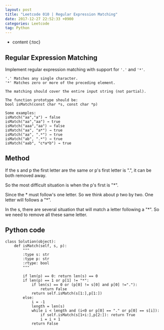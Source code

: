 ```yaml
---
layout: post
title: "Leetcode 010 | Regular Expression Matching"
date: 2017-12-27 22:52:33 +0900
categories: Leetcode
tag: Python
---
```


* content
{:toc}



Regular Expression Matching
-----------
Implement regular expression matching with support for `'.'` and `'*'`.

```
'.' Matches any single character.
'*' Matches zero or more of the preceding element.

The matching should cover the entire input string (not partial).

The function prototype should be:
bool isMatch(const char *s, const char *p)

Some examples:
isMatch("aa","a") → false
isMatch("aa","aa") → true
isMatch("aaa","aa") → false
isMatch("aa", "a*") → true
isMatch("aa", ".*") → true
isMatch("ab", ".*") → true
isMatch("aab", "c*a*b") → true
```


Method
-----------
If the s and p the first letter are the same or p's first letter is ".", it can be both removed away.

So the most difficult situation is when the p's first is "*".

Since the * must follow's one letter. So we think about p two by two. One letter will follows a "*".

In the s, there are several situation that will match a letter following a "*". So we need to remove all these same letter.







Python code
---------

```
class Solution(object):
    def isMatch(self, s, p):
        """
        :type s: str
        :type p: str
        :rtype: bool
        """
        
        if len(p) == 0: return len(s) == 0
        if len(p) == 1 or p[1] != "*":
            if len(s) == 0 or (p[0] != s[0] and p[0] !="."):
                return False
            return self.isMatch(s[1:],p[1:])
        else:
            i = -1
            length = len(s)
            while i < length and (i<0 or p[0] == "." or p[0] == s[i]):
                if self.isMatch(s[1+i:],p[2:]): return True
                i = i + 1
            return False
```